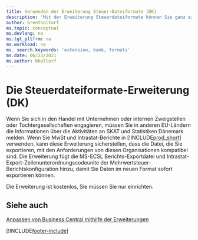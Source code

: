 ```yaml
---
title: Verwenden der Erweiterung Steuer-Dateiformate (DK)
description: 'Mit der Erweiterung Steuerdateiformate können Sie ganz einfach Dateien exportieren, die so vorformatiert sind, dass sie die Anforderungen der Banken für elektronische Einreichungen erfüllen.'
author: brentholtorf
ms.topic: conceptual
ms.devlang: na
ms.tgt_pltfrm: na
ms.workload: na
ms. search.keywords: 'extension, bank, formats'
ms.date: 06/23/2021
ms.author: bholtorf
---
```


# <a name="the-tax-file-formats-dk-extension"></a><a name="the-tax-file-formats-dk-extension"></a>Die Steuerdateiformate-Erweiterung (DK)
Wenn Sie sich in den Handel mit Unternehmen oder internen Zweigstellen oder Tochtergesellschaften engagieren, müssen Sie in anderen EU-Ländern die Informationen über die Aktivitäten an SKAT und Statistiken Dänemark melden. Wenn Sie MwSt und Intrastat-Berichte in [!INCLUDE[prod_short](includes/prod_short.md)] verwenden, kann diese Erweiterung sicherstellen, dass die Datei, die Sie exportieren, mit den Anforderungen von diesen Organisationen kompatibel sind. Die Erweiterung fügt die MS-ECSL Berichts-Exportdatei und Intrastat-Export-Zeilenunterordnungscodeunite der Mehrwertsteuer-Berichtskonfiguration hinzu, damit Sie Daten im neuen Format sofort exportieren können.

Die Erweiterung ist kostenlos, Sie müssen Sie nur einrichten.

## <a name="see-also"></a><a name="see-also"></a>Siehe auch
[Anpassen von Business Central mithilfe der Erweiterungen](ui-extensions.md)


[!INCLUDE[footer-include](includes/footer-banner.md)]
